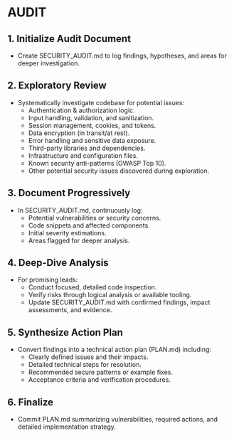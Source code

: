 # AUDIT

## 1. Initialize Audit Document
- Create SECURITY_AUDIT.md to log findings, hypotheses, and areas for deeper investigation.

## 2. Exploratory Review
- Systematically investigate codebase for potential issues:
  - Authentication & authorization logic.
  - Input handling, validation, and sanitization.
  - Session management, cookies, and tokens.
  - Data encryption (in transit/at rest).
  - Error handling and sensitive data exposure.
  - Third-party libraries and dependencies.
  - Infrastructure and configuration files.
  - Known security anti-patterns (OWASP Top 10).
  - Other potential security issues discovered during exploration.

## 3. Document Progressively
- In SECURITY_AUDIT.md, continuously log:
  - Potential vulnerabilities or security concerns.
  - Code snippets and affected components.
  - Initial severity estimations.
  - Areas flagged for deeper analysis.

## 4. Deep-Dive Analysis
- For promising leads:
  - Conduct focused, detailed code inspection.
  - Verify risks through logical analysis or available tooling.
  - Update SECURITY_AUDIT.md with confirmed findings, impact assessments, and evidence.

## 5. Synthesize Action Plan
- Convert findings into a technical action plan (PLAN.md) including:
  - Clearly defined issues and their impacts.
  - Detailed technical steps for resolution.
  - Recommended secure patterns or example fixes.
  - Acceptance criteria and verification procedures.

## 6. Finalize
- Commit PLAN.md summarizing vulnerabilities, required actions, and detailed implementation strategy.
